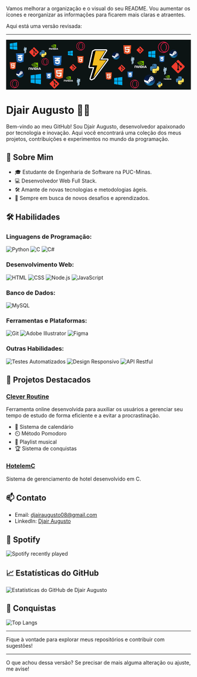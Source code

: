 Vamos melhorar a organização e o visual do seu README. Vou aumentar os ícones e reorganizar as informações para ficarem mais claras e atraentes.

Aqui está uma versão revisada:

---

<img align="center" src="https://github.com/DjairAugusto/DjairAugusto/blob/main/HeaderImg.png?raw=true"/>

# Djair Augusto 👨‍💻

Bem-vindo ao meu GitHub! Sou Djair Augusto, desenvolvedor apaixonado por tecnologia e inovação. Aqui você encontrará uma coleção dos meus projetos, contribuições e experimentos no mundo da programação.

## 🚀 Sobre Mim

- 🎓 Estudante de Engenharia de Software na PUC-Minas.
- 💻 Desenvolvedor Web Full Stack.
- 🛠️ Amante de novas tecnologias e metodologias ágeis.
- 🎯 Sempre em busca de novos desafios e aprendizados.

## 🛠️ Habilidades

### **Linguagens de Programação:**

![Python](https://img.shields.io/badge/-Python-3776AB?style=for-the-badge&logo=python&logoColor=white)
![C](https://img.shields.io/badge/-C-05122A?style=for-the-badge&logo=C&logoColor=A8B9CC)
![C#](https://img.shields.io/badge/-C%23-05122A?style=for-the-badge&logo=C%2B%2B&logoColor=00599C)

### **Desenvolvimento Web:**

![HTML](https://img.shields.io/badge/-HTML-05122A?style=for-the-badge&logo=html5)
![CSS](https://img.shields.io/badge/-CSS-05122A?style=for-the-badge&logo=css3)
![Node.js](https://img.shields.io/badge/-Node.js-05122A?style=for-the-badge&logo=node.js)
![JavaScript](https://img.shields.io/badge/-JavaScript-05122A?style=for-the-badge&logo=javascript)

### **Banco de Dados:**

![MySQL](https://img.shields.io/badge/-MySQL-05122A?style=for-the-badge&logo=mysql)

### **Ferramentas e Plataformas:**

![Git](https://img.shields.io/badge/-Git-05122A?style=for-the-badge&logo=git)
![Adobe Illustrator](https://img.shields.io/badge/-Adobe%20Illustrator-05122A?style=for-the-badge&logo=adobe%20illustrator)
![Figma](https://img.shields.io/badge/-Figma-05122A?style=for-the-badge&logo=figma)

### **Outras Habilidades:**

![Testes Automatizados](https://img.shields.io/badge/-Testes_Automatizados-05122A?style=for-the-badge)
![Design Responsivo](https://img.shields.io/badge/-Design_Responsivo-05122A?style=for-the-badge)
![API Restful](https://img.shields.io/badge/-API_Restful-05122A?style=for-the-badge)

## 🌟 Projetos Destacados

### [Clever Routine](https://github.com/ICEI-PUC-Minas-PMGES-TI/pmg-es-2024-1-ti1-2010100-clever-routine)
Ferramenta online desenvolvida para auxiliar os usuários a gerenciar seu tempo de estudo de forma eficiente e a evitar a procrastinação. 
- 📆 Sistema de calendário
- ⏲️ Método Pomodoro
- 🎵 Playlist musical
- 🏆 Sistema de conquistas

### [HotelemC](https://github.com/DjairAugusto/HotelemC)
Sistema de gerenciamento de hotel desenvolvido em C.

## 📫 Contato

- Email: [djairaugusto08@gmail.com](mailto:djairaugusto08@gmail.com)
- LinkedIn: [Djair Augusto](https://www.linkedin.com/in/djairaugusto)

## 🎵 Spotify

![Spotify recently played](https://spotify-recently-played-readme.vercel.app/api?user=h441mb4ku67lsi00jyqcgd88i&unique=true)

## 📈 Estatísticas do GitHub

![Estatísticas do GitHub de Djair Augusto](https://github-readme-stats.vercel.app/api?username=DjairAugusto&show_icons=true&theme=dark)

## 🏅 Conquistas

![Top Langs](https://github-readme-stats.vercel.app/api/top-langs/?username=DjairAugusto&layout=compact&theme=dark)

---

Fique à vontade para explorar meus repositórios e contribuir com sugestões!

---

O que achou dessa versão? Se precisar de mais alguma alteração ou ajuste, me avise!
